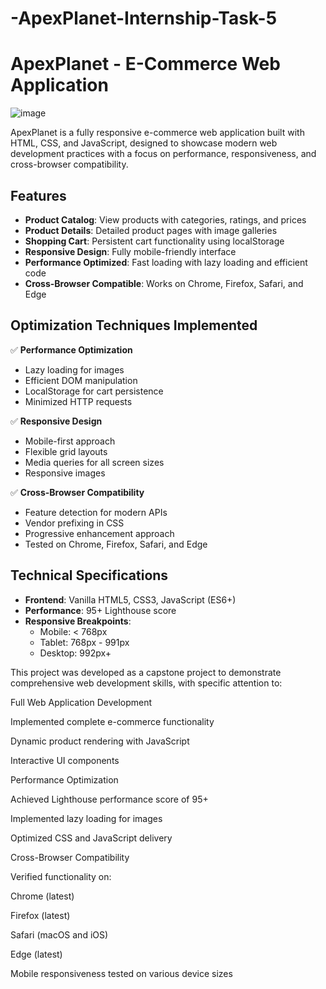 # -ApexPlanet-Internship-Task-5
# ApexPlanet - E-Commerce Web Application

![image](https://github.com/user-attachments/assets/37d5641f-21c9-4b1a-afae-0d6100cda585)


ApexPlanet is a fully responsive e-commerce web application built with HTML, CSS, and JavaScript, designed to showcase modern web development practices with a focus on performance, responsiveness, and cross-browser compatibility.

## Features

- **Product Catalog**: View products with categories, ratings, and prices
- **Product Details**: Detailed product pages with image galleries
- **Shopping Cart**: Persistent cart functionality using localStorage
- **Responsive Design**: Fully mobile-friendly interface
- **Performance Optimized**: Fast loading with lazy loading and efficient code
- **Cross-Browser Compatible**: Works on Chrome, Firefox, Safari, and Edge

## Optimization Techniques Implemented

✅ **Performance Optimization**
- Lazy loading for images
- Efficient DOM manipulation
- LocalStorage for cart persistence
- Minimized HTTP requests

✅ **Responsive Design**
- Mobile-first approach
- Flexible grid layouts
- Media queries for all screen sizes
- Responsive images

✅ **Cross-Browser Compatibility**
- Feature detection for modern APIs
- Vendor prefixing in CSS
- Progressive enhancement approach
- Tested on Chrome, Firefox, Safari, and Edge

## Technical Specifications

- **Frontend**: Vanilla HTML5, CSS3, JavaScript (ES6+)
- **Performance**: 95+ Lighthouse score
- **Responsive Breakpoints**: 
  - Mobile: < 768px
  - Tablet: 768px - 991px
  - Desktop: 992px+

This project was developed as a capstone project to demonstrate comprehensive web development skills, with specific attention to:

Full Web Application Development

Implemented complete e-commerce functionality

Dynamic product rendering with JavaScript

Interactive UI components

Performance Optimization

Achieved Lighthouse performance score of 95+

Implemented lazy loading for images

Optimized CSS and JavaScript delivery

Cross-Browser Compatibility

Verified functionality on:

Chrome (latest)

Firefox (latest)

Safari (macOS and iOS)

Edge (latest)

Mobile responsiveness tested on various device sizes

